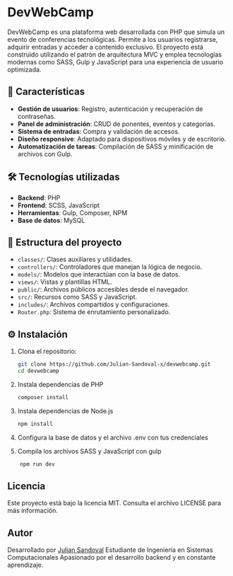 # DevWebCamp

DevWebCamp es una plataforma web desarrollada con PHP que simula un evento de conferencias tecnológicas. Permite a los usuarios registrarse, adquirir entradas y acceder a contenido exclusivo. El proyecto está construido utilizando el patrón de arquitectura MVC y emplea tecnologías modernas como SASS, Gulp y JavaScript para una experiencia de usuario optimizada.

## 🚀 Características

- **Gestión de usuarios**: Registro, autenticación y recuperación de contraseñas.
- **Panel de administración**: CRUD de ponentes, eventos y categorías.
- **Sistema de entradas**: Compra y validación de accesos.
- **Diseño responsive**: Adaptado para dispositivos móviles y de escritorio.
- **Automatización de tareas**: Compilación de SASS y minificación de archivos con Gulp.

## 🛠️ Tecnologías utilizadas

- **Backend**: PHP
- **Frontend**: SCSS, JavaScript
- **Herramientas**: Gulp, Composer, NPM
- **Base de datos**: MySQL

## 📁 Estructura del proyecto

- `classes/`: Clases auxiliares y utilidades.
- `controllers/`: Controladores que manejan la lógica de negocio.
- `models/`: Modelos que interactúan con la base de datos.
- `views/`: Vistas y plantillas HTML.
- `public/`: Archivos públicos accesibles desde el navegador.
- `src/`: Recursos como SASS y JavaScript.
- `includes/`: Archivos compartidos y configuraciones.
- `Router.php`: Sistema de enrutamiento personalizado.

## ⚙️ Instalación

1. Clona el repositorio:
   ```bash
   git clone https://github.com/Julian-Sandoval-x/devwebcamp.git
   cd devwebcamp
   ```
2. Instala dependencias de PHP

   ```bash
   composer install
   ```

3. Instala dependencias de Node.js

   ```bash
   npm install
   ```

4. Configura la base de datos y el archivo .env con tus credenciales

5. Compila los archivos SASS y JavaScript con gulp

```bash
    npm run dev
```

## Licencia

Este proyecto está bajo la licencia MIT. Consulta el archivo LICENSE para más información.

## Autor

Desarrollado por [Julian Sandoval](https://github.com/Julian-Sandoval-x)
Estudiante de Ingeniería en Sistemas Computacionales
Apasionado por el desarrollo backend y en constante aprendizaje.
